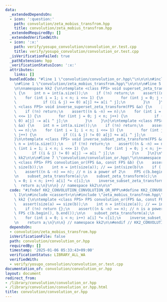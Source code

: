 ```yaml
---
data:
  _extendedDependsOn:
  - icon: ':question:'
    path: convolution/zeta_mobius_transfrom.hpp
    title: convolution/zeta_mobius_transfrom.hpp
  _extendedRequiredBy: []
  _extendedVerifiedWith:
  - icon: ':x:'
    path: verify/yosupo_convolution/convolution_or.test.cpp
    title: verify/yosupo_convolution/convolution_or.test.cpp
  _isVerificationFailed: true
  _pathExtension: hpp
  _verificationStatusIcon: ':x:'
  attributes:
    links: []
  bundledCode: "#line 1 \"convolution/convolution_or.hpp\"\n\n\n\n#include <cassert>\n\
    \n#line 1 \"convolution/zeta_mobius_transfrom.hpp\"\n\n\n\n#line 5 \"convolution/zeta_mobius_transfrom.hpp\"\
    \n\nnamespace kk2 {\n\ntemplate <class FPS> void superset_zeta_transform(FPS &a)\
    \ {\n    int n = int(a.size());\n    if (!n) return;\n    assert((n & -n) == n);\n\
    \    for (int i = 1; i < n; i <<= 1) {\n        for (int j = 0; j < n; j++) {\n\
    \            if ((i & j) == 0) a[j] += a[i ^ j];\n        }\n    }\n}\n\ntemplate\
    \ <class FPS> void inverse_superset_zeta_transform(FPS &a) {\n    int n = int(a.size());\n\
    \    if (!n) return;\n    assert((n & -n) == n);\n    for (int i = 1; i < n; i\
    \ <<= 1) {\n        for (int j = 0; j < n; j++) {\n            if ((i & j) ==\
    \ 0) a[j] -= a[i ^ j];\n        }\n    }\n}\n\ntemplate <class FPS> void subset_zeta_transform(FPS\
    \ &a) {\n    int n = int(a.size());\n    if (!n) return;\n    assert((n & -n)\
    \ == n);\n    for (int i = 1; i < n; i <<= 1) {\n        for (int j = 0; j < n;\
    \ j++) {\n            if ((i & j) != 0) a[j] += a[i ^ j];\n        }\n    }\n\
    }\n\ntemplate <class FPS> void inverse_subset_zeta_transform(FPS &a) {\n    int\
    \ n = int(a.size());\n    if (!n) return;\n    assert((n & -n) == n);\n    for\
    \ (int i = 1; i < n; i <<= 1) {\n        for (int j = 0; j < n; j++) {\n     \
    \       if ((i & j) != 0) a[j] -= a[i ^ j];\n        }\n    }\n}\n\n} // namespace\
    \ kk2\n\n\n#line 7 \"convolution/convolution_or.hpp\"\n\nnamespace kk2 {\n\ntemplate\
    \ <class FPS> FPS convolution_or(FPS &a, const FPS &b) {\n    assert(size(a) ==\
    \ size(b));\n    int n = int(size(a)); // == int(size(b)\n    if (!n) return {};\n\
    \    assert((n & -n) == n); // n is a power of 2\n    FPS c(b.begin(), b.end());\n\
    \n    subset_zeta_transform(a);\n    subset_zeta_transform(c);\n    for (int i\
    \ = 0; i < n; i++) a[i] *= c[i];\n    inverse_subset_zeta_transform(a);\n\n  \
    \  return a;\n}\n\n} // namespace kk2\n\n\n"
  code: "#ifndef KK2_CONVOLUTION_CONVOLUTION_OR_HPP\n#define KK2_CONVOLUTION_CONVOLUTION_OR_HPP\
    \ 1\n\n#include <cassert>\n\n#include \"zeta_mobius_transfrom.hpp\"\n\nnamespace\
    \ kk2 {\n\ntemplate <class FPS> FPS convolution_or(FPS &a, const FPS &b) {\n \
    \   assert(size(a) == size(b));\n    int n = int(size(a)); // == int(size(b)\n\
    \    if (!n) return {};\n    assert((n & -n) == n); // n is a power of 2\n   \
    \ FPS c(b.begin(), b.end());\n\n    subset_zeta_transform(a);\n    subset_zeta_transform(c);\n\
    \    for (int i = 0; i < n; i++) a[i] *= c[i];\n    inverse_subset_zeta_transform(a);\n\
    \n    return a;\n}\n\n} // namespace kk2\n\n#endif // KK2_CONVOLUTION_CONVOLUTION_OR_HPP\n"
  dependsOn:
  - convolution/zeta_mobius_transfrom.hpp
  isVerificationFile: false
  path: convolution/convolution_or.hpp
  requiredBy: []
  timestamp: '2025-01-06 05:33:43+09:00'
  verificationStatus: LIBRARY_ALL_WA
  verifiedWith:
  - verify/yosupo_convolution/convolution_or.test.cpp
documentation_of: convolution/convolution_or.hpp
layout: document
redirect_from:
- /library/convolution/convolution_or.hpp
- /library/convolution/convolution_or.hpp.html
title: convolution/convolution_or.hpp
---
```

